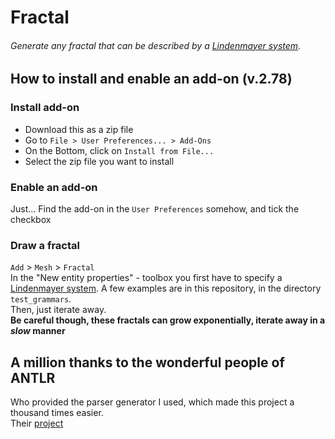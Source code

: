 # Fractal

###### Generate any fractal that can be described by a [Lindenmayer system](https://en.wikipedia.org/wiki/L-system).

## How to install and enable an add-on (v.2.78)

### Install add-on

- Download this as a zip file
- Go to `File > User Preferences... > Add-Ons`
- On the Bottom, click on `Install from File...`
- Select the zip file you want to install

### Enable an add-on

Just... Find the add-on in the `User Preferences` somehow, and tick the checkbox

### Draw a fractal

`Add` > `Mesh` > `Fractal`<br>
In the "New entity properties" - toolbox you first have to specify a [Lindenmayer system](https://en.wikipedia.org/wiki/L-system). A few examples are in this repository, in the directory `test_grammars`.<br>
Then, just iterate away.<br>
**Be careful though, these fractals can grow exponentially, iterate away in a _slow_ manner**

## A million thanks to the wonderful people of ANTLR

Who provided the parser generator I used, which made this project a thousand times easier.<br>
Their [project](http://www.antlr.org/)
